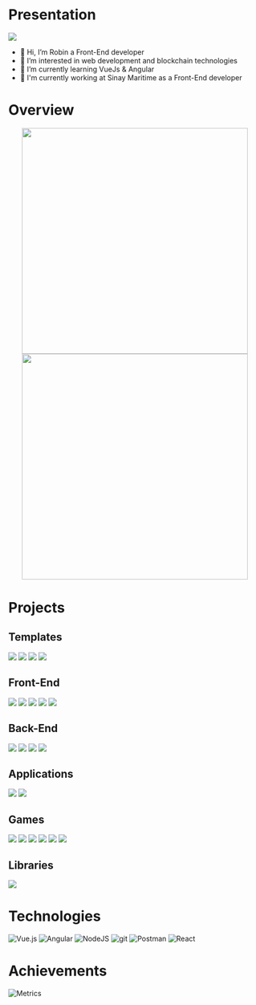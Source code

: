 
# Presentation
![](https://komarev.com/ghpvc/?username=Powarox&style=flat&color=348AF4&label=Profile+Views)
- 👋 Hi, I’m Robin a Front-End developer
- 👀 I’m interested in web development and blockchain technologies
- 🌱 I’m currently learning VueJs & Angular
- 🌊️ I'm currently working at Sinay Maritime as a Front-End developer

# Overview
<p align="center">
	<img width="450em" src="https://github-readme-stats.vercel.app/api?username=Powarox&show_icons=true&include_all_commits=true&count_private=true&hide_border=true&theme=dark" />
	<img width="450em" src="https://github-readme-streak-stats.herokuapp.com/?user=Powarox&include_all_commits=true&hide_border=true&theme=dark"/>
	<!-- <img width="450em" src="https://github-readme-stats.vercel.app/api/top-langs/?username=Powarox&layout=compact&custom_title=Most used languages by Powarox&langs_count=10&include_all_commits=true&hide_progress=true&hide_border=true&theme=dark&hide="> -->
</p>

# Projects
## Templates
[![](https://github-readme-stats.vercel.app/api/pin/?username=Powarox&repo=Template-Node-API&hide_border=true&theme=dark)](https://github.com/Powarox/Template-Node-API)
[![](https://github-readme-stats.vercel.app/api/pin/?username=Powarox&repo=Template-VueJs-APP&hide_border=true&theme=dark)](https://github.com/Powarox/Template-VueJs-APP)
[![](https://github-readme-stats.vercel.app/api/pin/?username=Powarox&repo=Template-React-APP&hide_border=true&theme=dark)](https://github.com/Powarox/Template-React-APP)
[![](https://github-readme-stats.vercel.app/api/pin/?username=Powarox&repo=Template-Angular-APP&hide_border=true&theme=dark)](https://github.com/Powarox/Template-Angular-APP)

## Front-End
[![](https://github-readme-stats.vercel.app/api/pin/?username=Powarox&repo=Storybook&hide_border=true&theme=dark)](https://github.com/Powarox/Storybook)
[![](https://github-readme-stats.vercel.app/api/pin/?username=Powarox&repo=Front-SncfDataviz&hide_border=true&theme=dark)](https://github.com/Powarox/Front-SncfDataviz)
[![](https://github-readme-stats.vercel.app/api/pin/?username=Powarox&repo=Front-CryptoDataviz&hide_border=true&theme=dark)](https://github.com/Powarox/Front-CryptoDataviz)
[![](https://github-readme-stats.vercel.app/api/pin/?username=Powarox&repo=Front-TwitterDataviz&hide_border=true&theme=dark)](https://github.com/Powarox/Front-TwitterDataviz)
[![](https://github-readme-stats.vercel.app/api/pin/?username=Powarox&repo=Front-TodoList&hide_border=true&theme=dark)](https://github.com/Powarox/Front-TodoList)

## Back-End
[![](https://github-readme-stats.vercel.app/api/pin/?username=Powarox&repo=NodeJs-Server&hide_border=true&theme=dark)](https://github.com/Powarox/NodeJs-Server)
[![](https://github-readme-stats.vercel.app/api/pin/?username=Powarox&repo=Back-DriveFiles&hide_border=true&theme=dark)](https://github.com/Powarox/Back-DriveFiles)
[![](https://github-readme-stats.vercel.app/api/pin/?username=Powarox&repo=Back-MetaFileReader&hide_border=true&theme=dark)](https://github.com/Powarox/Back-MetaFileReader)
[![](https://github-readme-stats.vercel.app/api/pin/?username=Powarox&repo=Back-DrivePictures&hide_border=true&theme=dark)](https://github.com/Powarox/Back-DrivePictures)

## Applications
[![](https://github-readme-stats.vercel.app/api/pin/?username=Powarox&repo=App-TradingCryptoBot&hide_border=true&theme=dark)](https://github.com/Powarox/App-TradingCryptoBot)
[![](https://github-readme-stats.vercel.app/api/pin/?username=Powarox&repo=App-TwitterExtraction&hide_border=true&theme=dark)](https://github.com/Powarox/App-TwitterExtraction)

## Games
[![](https://github-readme-stats.vercel.app/api/pin/?username=Powarox&repo=Games-ManiacShooter&hide_border=true&theme=dark)](https://github.com/Powarox/Games-ManiacShooter)
[![](https://github-readme-stats.vercel.app/api/pin/?username=Powarox&repo=Games-SnowMan&hide_border=true&theme=dark)](https://github.com/Powarox/Games-SnowMan)
[![](https://github-readme-stats.vercel.app/api/pin/?username=Powarox&repo=Games-BattleShip&hide_border=true&theme=dark)](https://github.com/Powarox/Games-BattleShip)
[![](https://github-readme-stats.vercel.app/api/pin/?username=Powarox&repo=Games-Sokoban&hide_border=true&theme=dark)](https://github.com/Powarox/Games-Sokoban)
[![](https://github-readme-stats.vercel.app/api/pin/?username=Powarox&repo=Games-TicTacToe&hide_border=true&theme=dark)](https://github.com/Powarox/Games-TicTacToe)
[![](https://github-readme-stats.vercel.app/api/pin/?username=Powarox&repo=Games-BuildForms&hide_border=true&theme=dark)](https://github.com/Powarox/Games-BuildForms)

## Libraries
[![](https://github-readme-stats.vercel.app/api/pin/?username=Powarox&repo=Back-MetaLib&hide_border=true&theme=dark)](https://github.com/Powarox/Back-MetaLib)

<!-- ## Mobile App
[![](https://github-readme-stats.vercel.app/api/pin/?username=Powarox&repo=Fitup&hide_border=true&theme=dark)](https://github.com/Powarox/Fitup) -->

# Technologies
![Vue.js](https://img.shields.io/badge/vuejs-%2335495e.svg?style=for-the-badge&logo=vuedotjs&logoColor=%234FC08D)
![Angular](https://img.shields.io/badge/angular-F05032?style=for-the-badge&logo=angular&logoColor=white)
![NodeJS](https://img.shields.io/badge/node.js-6DA55F?style=for-the-badge&logo=node.js&logoColor=white)
![git](https://img.shields.io/badge/Git-F05032?style=for-the-badge&logo=git&logoColor=white)
![Postman](https://img.shields.io/badge/Postman-FF6C37?style=for-the-badge&logo=postman&logoColor=white)
![React](https://img.shields.io/badge/react-%2320232a.svg?style=for-the-badge&logo=react&logoColor=%2361DAFB)


# Achievements
![Metrics](https://metrics.lecoq.io/Powarox?template=classic&base.header=0&base.activity=0&base.community=0&base.repositories=0&base.metadata=0&achievements=1&achievements.threshold=X&achievements.secrets=true&achievements.display=compact&achievements.limit=10&config.timezone=Europe%2FParis)






<!---![Metrics](https://metrics.lecoq.io/Powarox?template=classic&people=1&people.limit=24&people.size=28&people.types=followers%2C%20following&people.identicons=false&people.shuffle=false&config.timezone=Europe%2FParis)--->


<!--- --->

<!---
Powarox/Powarox is a ✨ special ✨ repository because its `README.md` (this file) appears on your GitHub profile.
You can click the Preview link to take a look at your changes.

[![Top Langs](https://github-readme-stats.vercel.app/api/top-langs/?username=Powarox&layout=compact)](https://github.com/Powarox/github-readme-stats)

[![Hits](https://hits.seeyoufarm.com/api/count/incr/badge.svg?url=https%3A%2F%2Fgithub.com%2FPowarox%2FTradingCryptoBot&count_bg=%2379C83D&title_bg=%23555555&icon=vue-dot-js.svg&icon_color=%23348AF4&title=Project+Views&edge_flat=false)](https://hits.seeyoufarm.com)

![](https://tokei.rs/b1/github/Powarox/Dataviz-Sncf)
--->

